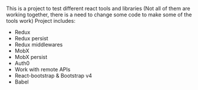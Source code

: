 This is a project to test different react tools and libraries (Not all of them are working together, there is a need to change some code to make some of the tools work)
Project includes:
- Redux
- Redux persist
- Redux middlewares
- MobX
- MobX persist
- Auth0
- Work with remote APIs
- React-bootstrap & Bootstrap v4
- Babel